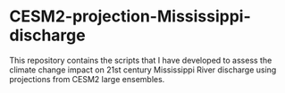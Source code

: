 # CESM2-projection-Mississippi-discharge
This repository contains the scripts that I have developed to assess the climate change impact on 21st century Mississippi River discharge using projections from CESM2 large ensembles.
